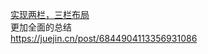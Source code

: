 [实现两栏，三栏布局](https://juejin.cn/post/6844904062224171021)      
更加全面的总结   
https://juejin.cn/post/6844904113356931086